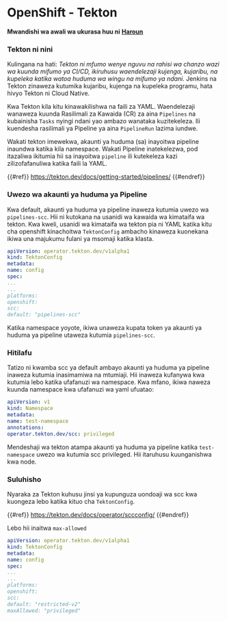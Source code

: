 # OpenShift - Tekton

**Mwandishi wa awali wa ukurasa huu ni** [**Haroun**](https://www.linkedin.com/in/haroun-al-mounayar-571830211)

### Tekton ni nini

Kulingana na hati: _Tekton ni mfumo wenye nguvu na rahisi wa chanzo wazi wa kuunda mifumo ya CI/CD, ikiruhusu waendelezaji kujenga, kujaribu, na kupeleka katika watoa huduma wa wingu na mifumo ya ndani._ Jenkins na Tekton zinaweza kutumika kujaribu, kujenga na kupeleka programu, hata hivyo Tekton ni Cloud Native.&#x20;

Kwa Tekton kila kitu kinawakilishwa na faili za YAML. Waendelezaji wanaweza kuunda Rasilimali za Kawaida (CR) za aina `Pipelines` na kubainisha `Tasks` nyingi ndani yao ambazo wanataka kuzitekeleza. Ili kuendesha rasilimali ya Pipeline ya aina `PipelineRun` lazima iundwe.

Wakati tekton imewekwa, akaunti ya huduma (sa) inayoitwa pipeline inaundwa katika kila namespace. Wakati Pipeline inatekelezwa, pod itazaliwa ikitumia hii sa inayoitwa `pipeline` ili kutekeleza kazi zilizofafanuliwa katika faili la YAML.

{{#ref}}
https://tekton.dev/docs/getting-started/pipelines/
{{#endref}}

### Uwezo wa akaunti ya huduma ya Pipeline

Kwa default, akaunti ya huduma ya pipeline inaweza kutumia uwezo wa `pipelines-scc`. Hii ni kutokana na usanidi wa kawaida wa kimataifa wa tekton. Kwa kweli, usanidi wa kimataifa wa tekton pia ni YAML katika kitu cha openshift kinachoitwa `TektonConfig` ambacho kinaweza kuonekana ikiwa una majukumu fulani ya msomaji katika klasta.
```yaml
apiVersion: operator.tekton.dev/v1alpha1
kind: TektonConfig
metadata:
name: config
spec:
...
...
platforms:
openshift:
scc:
default: "pipelines-scc"
```
Katika namespace yoyote, ikiwa unaweza kupata token ya akaunti ya huduma ya pipeline utaweza kutumia `pipelines-scc`.

### Hitilafu

Tatizo ni kwamba scc ya default ambayo akaunti ya huduma ya pipeline inaweza kutumia inasimamiwa na mtumiaji. Hii inaweza kufanywa kwa kutumia lebo katika ufafanuzi wa namespace. Kwa mfano, ikiwa naweza kuunda namespace kwa ufafanuzi wa yaml ufuatao:
```yaml
apiVersion: v1
kind: Namespace
metadata:
name: test-namespace
annotations:
operator.tekton.dev/scc: privileged
```
Mendeshaji wa tekton atampa akaunti ya huduma ya pipeline katika `test-namespace` uwezo wa kutumia scc privileged. Hii itaruhusu kuunganishwa kwa node.

### Suluhisho

Nyaraka za Tekton kuhusu jinsi ya kupunguza uondoaji wa scc kwa kuongeza lebo katika kituo cha `TektonConfig`.

{{#ref}}
https://tekton.dev/docs/operator/sccconfig/
{{#endref}}

Lebo hii inaitwa `max-allowed`&#x20;
```yaml
apiVersion: operator.tekton.dev/v1alpha1
kind: TektonConfig
metadata:
name: config
spec:
...
...
platforms:
openshift:
scc:
default: "restricted-v2"
maxAllowed: "privileged"
```

